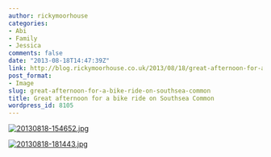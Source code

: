 ```yaml
---
author: rickymoorhouse
categories:
- Abi
- Family
- Jessica
comments: false
date: "2013-08-18T14:47:39Z"
link: http://blog.rickymoorhouse.co.uk/2013/08/18/great-afternoon-for-a-bike-ride-on-southsea-common/
post_format:
- Image
slug: great-afternoon-for-a-bike-ride-on-southsea-common
title: Great afternoon for a bike ride on Southsea Common
wordpress_id: 8105
---
```


[![20130818-154652.jpg](http://rickymoorhouse.files.wordpress.com/2013/08/20130818-154652.jpg)](http://rickymoorhouse.files.wordpress.com/2013/08/20130818-154652.jpg)
  
  
[![20130818-181443.jpg](http://rickymoorhouse.files.wordpress.com/2013/08/20130818-181443.jpg)](http://rickymoorhouse.files.wordpress.com/2013/08/20130818-181443.jpg)
